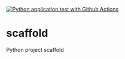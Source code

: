 [![Python application test with Github Actions](https://github.com/cnzakimuena/scaffold/actions/workflows/main.yml/badge.svg)](https://github.com/cnzakimuena/scaffold/actions/workflows/main.yml)

# scaffold
Python project scaffold
